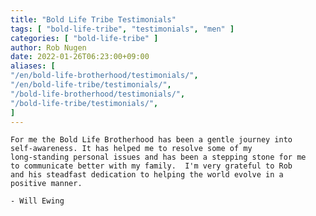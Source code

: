 ```yaml
---
title: "Bold Life Tribe Testimonials"
tags: [ "bold-life-tribe", "testimonials", "men" ]
categories: [ "bold-life-tribe" ]
author: Rob Nugen
date: 2022-01-26T06:23:00+09:00
aliases: [
"/en/bold-life-brotherhood/testimonials/",
"/en/bold-life-tribe/testimonials/",
"/bold-life-brotherhood/testimonials/",
"/bold-life-tribe/testimonials/",
]
---
```


    For me the Bold Life Brotherhood has been a gentle journey into
    self-awareness. It has helped me to resolve some of my
    long-standing personal issues and has been a stepping stone for me
    to communicate better with my family.  I'm very grateful to Rob
    and his steadfast dedication to helping the world evolve in a
    positive manner.

    - Will Ewing
